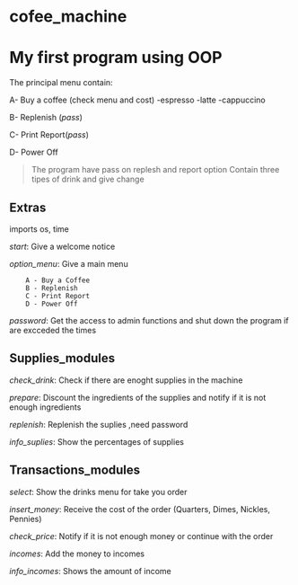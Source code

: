 # cofee_machine
# My first program using OOP

The principal menu contain:

A- Buy a coffee (check menu and cost)
  -espresso
  -latte
  -cappuccino
  
B- Replenish (*pass*)

C- Print Report(*pass*)

D- Power Off


> The program have pass on replesh and report option
> Contain three tipes of drink and give change

## Extras
imports os, time

*start*: Give a welcome notice

*option_menu*: Give a main menu

        A - Buy a Coffee
        B - Replenish
        C - Print Report
        D - Power Off
*password*: Get the access to admin functions and shut down the program if are excceded the times



## Supplies_modules
*check_drink*: Check if there are enoght supplies in the machine

*prepare*: Discount the ingredients of the supplies and notify if it is not enough ingredients

*replenish*: Replenish the suplies ,need password

*info_suplies*:  Show the percentages of supplies



## Transactions_modules
*select*: Show the drinks menu for take you order

*insert_money*: Receive the cost of the order (Quarters, Dimes, Nickles, Pennies)

*check_price*: Notify if it is not enough money or continue with the order

*incomes*: Add the money to incomes

*info_incomes*: Shows the amount of income




